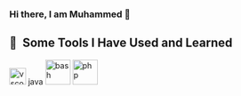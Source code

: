 ### Hi there, I am Muhammed 👋

<h2> 🚀 &nbsp;Some Tools I Have Used and Learned</h2>
<p align="left">
  

<img src="https://cdn4.iconfinder.com/data/icons/logos-and-brands/512/181_Java_logo_logos-512.png" alt="vscode" width="30" height="30"/>  java 
<img src="https://cdn.jsdelivr.net/gh/devicons/devicon/icons/bash/bash-original.svg" alt="bash" width="45" height="45"/>
<img src="https://cdn.jsdelivr.net/gh/devicons/devicon/icons/php/php-original.svg" alt="php" width="45" height="45"/>
</p>
